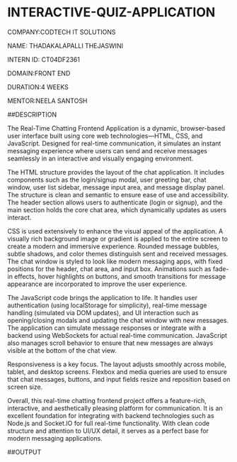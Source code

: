# INTERACTIVE-QUIZ-APPLICATION

COMPANY:CODTECH IT SOLUTIONS

NAME: THADAKALAPALLI THEJASWINI

INTERN ID: CT04DF2361

DOMAIN:FRONT END 

DURATION:4 WEEKS

MENTOR:NEELA SANTOSH

##DESCRIPTION

The Real-Time Chatting Frontend Application is a dynamic, browser-based user interface built using core web technologies—HTML, CSS, and JavaScript. Designed for real-time communication, it simulates an instant messaging experience where users can send and receive messages seamlessly in an interactive and visually engaging environment.

The HTML structure provides the layout of the chat application. It includes components such as the login/signup modal, user greeting bar, chat window, user list sidebar, message input area, and message display panel. The structure is clean and semantic to ensure ease of use and accessibility. The header section allows users to authenticate (login or signup), and the main section holds the core chat area, which dynamically updates as users interact.

CSS is used extensively to enhance the visual appeal of the application. A visually rich background image or gradient is applied to the entire screen to create a modern and immersive experience. Rounded message bubbles, subtle shadows, and color themes distinguish sent and received messages. The chat window is styled to look like modern messaging apps, with fixed positions for the header, chat area, and input box. Animations such as fade-in effects, hover highlights on buttons, and smooth transitions for message appearance are incorporated to improve the user experience.

The JavaScript code brings the application to life. It handles user authentication (using localStorage for simplicity), real-time message handling (simulated via DOM updates), and UI interaction such as opening/closing modals and updating the chat window with new messages. The application can simulate message responses or integrate with a backend using WebSockets for actual real-time communication. JavaScript also manages scroll behavior to ensure that new messages are always visible at the bottom of the chat view.

Responsiveness is a key focus. The layout adjusts smoothly across mobile, tablet, and desktop screens. Flexbox and media queries are used to ensure that chat messages, buttons, and input fields resize and reposition based on screen size.

Overall, this real-time chatting frontend project offers a feature-rich, interactive, and aesthetically pleasing platform for communication. It is an excellent foundation for integrating with backend technologies such as Node.js and Socket.IO for full real-time functionality. With clean code structure and attention to UI/UX detail, it serves as a perfect base for modern messaging applications.

##OUTPUT









